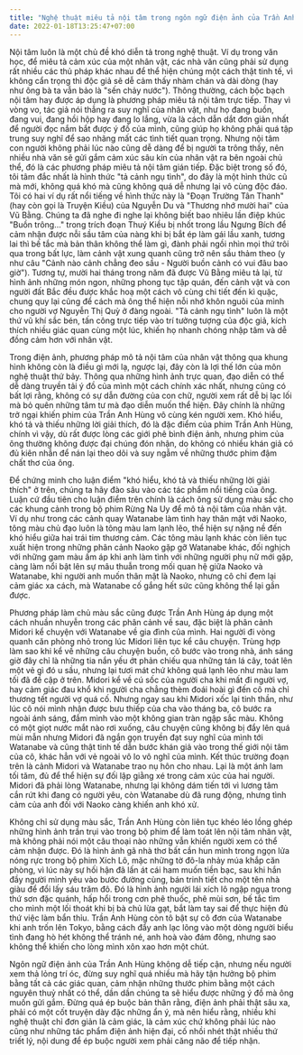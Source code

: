 ```yaml
---
title: "Nghệ thuật miêu tả nội tâm trong ngôn ngữ điện ảnh của Trần Anh Hùng"
date: 2022-01-18T13:25:47+07:00
---
```


Nội tâm luôn là một chủ đề khó diễn tả trong nghệ thuật. Ví dụ trong văn học, để miêu tả cảm xúc của một nhân vật, các nhà văn cũng phải sử dụng rất nhiều các thủ pháp khác nhau để thể hiện chúng một cách thật tinh tế, vì không cẩn trọng thì độc giả sẽ dễ cảm thấy nhàm chán và dài dòng (hay như ông bà ta vẫn bảo là "sến chảy nước"). Thông thường, cách bộc bạch nội tâm hay được áp dụng là phương pháp miêu tả nội tâm trực tiếp. Thay vì vòng vo, tác giả nói thẳng ra suy nghĩ của nhân vật, như họ đang buồn, đang vui, đang hồi hộp hay đang lo lắng, vừa là cách dẫn dắt đơn giản nhất để người đọc nắm bắt được ý đồ của mình, cũng giúp họ không phải quá tập trung suy nghĩ để sao nhãng mất các tình tiết quan trọng. Nhưng nội tâm con người không phải lúc nào cũng dễ dàng để bị người ta trông thấy, nên nhiều nhà văn sẽ gửi gắm cảm xúc sâu kín của nhân vật ra bên ngoài chủ thể, đó là các phương pháp miêu tả nội tâm gián tiếp. Đặc biệt trong số đó, tôi tâm đắc nhất là hình thức "tả cảnh ngụ tình", do đây là một hình thức cũ mà mới, không quá khó mà cũng không quá dễ nhưng lại vô cùng độc đáo. Tôi có hai ví dụ rất nổi tiếng về hình thức này là "Đoạn Trường Tân Thanh" (hay còn gọi là Truyện Kiều) của Nguyễn Du và "Thương nhớ mười hai" của Vũ Bằng. Chúng ta đã nghe đi nghe lại không biết bao nhiêu lần điệp khúc "Buồn trông..." trong trích đoạn Thuý Kiều bị nhốt trong lầu Ngưng Bích để cảm nhận được nỗi sầu tâm của nàng khi bị bắt ép làm gái lầu xanh, tương lai thì bế tắc mà bản thân không thể làm gì, đành phải ngồi nhìn mọi thứ trôi qua trong bất lực, làm cảnh vật xung quanh cũng trở nên sầu thảm theo (y như câu "Cảnh nào cảnh chẳng đeo sầu - Người buồn cảnh có vui đâu bao giờ"). Tương tự, mười hai tháng trong năm đã được Vũ Bằng miêu tả lại, từ hình ảnh những món ngon, những phong tục tập quán, đến cảnh vật và con người đất Bắc đều được khắc hoạ một cách vô cùng chi tiết đến kì quặc, chung quy lại cũng để cách mà ông thể hiện nỗi nhớ khôn nguôi của mình cho người vợ Nguyễn Thị Quỳ ở đàng ngoài. "Tả cảnh ngụ tình" luôn là một thứ vũ khí sắc bén, tấn công trực tiếp vào trí tưởng tượng của độc giả, kích thích nhiều giác quan cùng một lúc, khiến họ nhanh chóng nhập tâm và dễ đồng cảm hơn với nhân vật.

Trong điện ảnh, phương pháp mô tả nội tâm của nhân vật thông qua khung hình không còn là điều gì mới lạ, ngược lại, đây còn là lợi thế lớn của môn nghệ thuật thứ bảy. Thông qua những hình ảnh trực quan, đạo diễn có thể dễ dàng truyền tải ý đồ của mình một cách chính xác nhất, nhưng cũng có bất lợi rằng, không có sự dẫn đường của con chữ, người xem rất dễ bị lạc lối mà bỏ quên những tâm tư mà đạo diễn muốn thể hiện. Đây chính là những trở ngại khiến phim của Trần Anh Hùng vô cùng kén người xem. Khó hiểu, khó tả và thiếu những lời giải thích, đó là đặc điểm của phim Trần Anh Hùng, chính vì vậy, dù rất được lòng các giới phê bình điện ảnh, nhưng phim của ông thường không được đại chúng đón nhận, do không có nhiều khán giả có đủ kiên nhẫn để nán lại theo dõi và suy ngẫm về những thước phim đậm chất thơ của ông.

Để chứng minh cho luận điểm "khó hiểu, khó tả và thiếu những lời giải thích" ở trên, chúng ta hãy đào sâu vào các tác phẩm nổi tiếng của ông. Luận cứ đầu tiên cho luận điểm trên chính là cách ông sử dụng màu sắc cho các khung cảnh trong bộ phim Rừng Na Uy để mô tả nội tâm của nhân vật. Ví dụ như trong các cảnh quay Watanabe làm tình hay thân mật với Naoko, tông màu chủ đạo luôn là tông màu lam lạnh lẽo, thể hiện sự nặng nề đến khó hiểu giữa hai trái tim thương cảm. Các tông màu lạnh khác còn liên tục xuất hiện trong những phân cảnh Naoko gặp gỡ Watanabe khác, đối nghịch với những gam màu ấm áp khi anh làm tình với những người phụ nữ mới gặp, càng làm nổi bật lên sự mâu thuẫn trong mối quan hệ giữa Naoko và Watanabe, khi người anh muốn thân mật là Naoko, nhưng cô chỉ đem lại cảm giác xa cách, mà Watanabe cố gắng hết sức cũng không thể lại gần được. 

Phương pháp làm chủ màu sắc cũng được Trần Anh Hùng áp dụng một cách nhuần nhuyễn trong các phân cảnh về sau, đặc biệt là phân cảnh Midori kể chuyện với Watanabe về gia đình của mình. Hai người đi vòng quanh căn phòng nhỏ trong lúc Midori liên tục kể câu chuyện. Trùng hợp làm sao khi kể về những câu chuyện buồn, cô bước vào trong nhà, ánh sáng giờ đây chỉ là những tia nắn yếu ớt phản chiếu qua những tán lá cây, toát lên một vẻ gì đó u sầu, nhưng lại tươi mát chứ không quá lạnh lẽo như màu lam tối đã đề cập ở trên. Midori kể về cú sốc của người cha khi mất đi người vợ, hay cảm giác đau khổ khi người cha chẳng thèm đoái hoài gì đến cô mà chỉ thương tết người vợ quá cố. Nhưng ngay sau khi Midori xốc lại tinh thần, như lúc cô nói mình nhận được bưu thiếp của cha vào tháng ba, cô bước ra ngoài ánh sáng, đắm mình vào một không gian tràn ngập sắc màu. Không có một giọt nước mắt nào rơi xuống, câu chuyện cũng không bị đẩy lên quá mùi mẫn nhưng Midori đã ngắn gọn truyền đạt suy nghĩ của mình tới Watanabe và cũng thật tinh tế dẫn bước khán giả vào trong thế giới nội tâm của cô, khác hẳn với vẻ ngoài vô lo vô nghĩ của mình. Kết thúc trường đoạn trên là cảnh Midori và Watanabe trao nụ hôn cho nhau. Lại là một ánh lam tối tăm, đủ để thể hiện sự đối lập giằng xé trong cảm xúc của hai người. Midori đã phải lòng Watanabe, nhưng lại không dám tiến tới vì lương tâm cắn rứt khi đang có người yêu, còn Watanabe dù đã rung động, nhưng tình cảm của anh đối với Naoko càng khiến anh khó xử.

Không chỉ sử dụng màu sắc, Trần Anh Hùng còn liên tục khéo léo lồng ghép những hình ảnh trần trụi vào trong bộ phim để làm toát lên nội tâm nhân vật, mà không phải nói một câu thoại nào những vẫn khiến người xem có thể cảm nhận được. Đó là hình ảnh gã nhà thơ bất cần hun mình trong ngọn lửa nóng rực trong bộ phim Xích Lô, mặc những tờ đô-la nhảy múa khắp căn phòng, vì lúc này sự hối hận đã lấn át cái ham muốn tiền bạc, sau khi hắn đầy người mình yêu vào bước đường cùng, bán trinh tiết cho một tên nhà giàu để đổi lấy sáu trăm đô. Đó là hình ảnh người lái xích lô ngập ngụa trong thứ sơn đặc quánh, hấp hổi trong cơn phê thuốc, phê mùi sơn, bế tắc tìm cho mình một lối thoát khi bị bà chủ lừa gạt, bắt làm tay sai để thực hiện đủ thứ việc làm bẩn thỉu. Trần Anh Hùng còn tô bật sự cô đơn của Watanabe khi anh trốn lên Tokyo, bằng cách đẩy anh lạc lõng vào một dòng người biểu tình đang hò hét không thể tránh né, anh hoà vào đám đông, nhưng sao không thể khiến cho lòng mình xôn xao hơn một chút.

Ngôn ngữ điện ảnh của Trần Anh Hùng không dễ tiếp cận, nhưng nếu người xem thả lỏng trí óc, đừng suy nghĩ quá nhiều mà hãy tận hưởng bộ phim bằng tất cả các giác quan, cảm nhận những thước phim bằng một cách nguyên thuỷ nhất có thể, dần dần chúng ta sẽ hiểu được những ý đồ mà ông muốn gửi gắm. Đừng quá ép buộc bản thân rằng, điện ảnh phải thật sâu xa, phải có một cốt truyện dày đặc những ẩn ý, mà nên hiểu rằng, nhiều khi nghệ thuật chỉ đơn giản là cảm giác, là cảm xúc chứ không phải lúc nào cũng như những tác phẩm điện ảnh hiện đại, cố nhồi nhét thật nhiều thứ triết lý, nội dung để ép buộc người xem phải căng não để tiếp nhận.